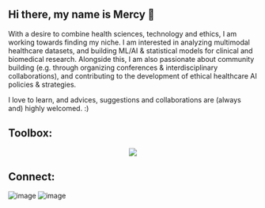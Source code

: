 ## Hi there, my name is Mercy 👋

With a desire to combine health sciences, technology and ethics, I am working towards finding my niche. I am interested in analyzing multimodal healthcare datasets, and building ML/AI & statistical models for clinical and biomedical research. Alongside this, I am also passionate about community building (e.g. through organizing conferences & interdisciplinary collaborations), and contributing to the development of ethical healthcare AI policies & strategies.

I love to learn, and advices, suggestions and collaborations are (always and) highly welcomed. :)

Toolbox:
----------------------------------------------------------------------------------------------------------------
<p align="center">
  <a href="https://skillicons.dev">
    <img src="https://skillicons.dev/icons?i=anaconda,bash,git,py,html,r,pytorch,sklearn,tensorflow,ubuntu,unity" />
  </a>
</p>

Connect:
----------------------------------------------------------------------------------------------------------------
![image](...) ![image](...)



<!--
**OMEAkin/OMEAkin** is a ✨ _special_ ✨ repository because its `README.md` (this file) appears on your GitHub profile.

Here are some ideas to get you started:

- 🔭 I’m currently working on ...
- 🌱 I’m currently learning ...
- 👯 I’m looking to collaborate on ...
- 🤔 I’m looking for help with ...
- 💬 Ask me about ...
- 📫 How to reach me: ...
- 😄 Pronouns: ...
- ⚡ Fun fact: ...
-->
